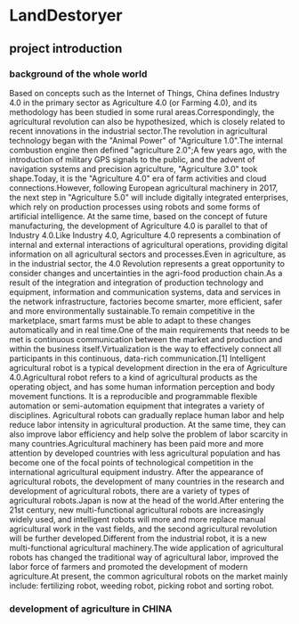 # LandDestoryer
## project introduction
### background of the whole world
Based on concepts such as the Internet of Things, China defines Industry 4.0 in the primary sector as Agriculture 4.0 (or Farming 4.0), and its methodology has been studied in some rural areas.Correspondingly, the agricultural revolution can also be hypothesized, which is closely related to recent innovations in the industrial sector.The revolution in agricultural technology began with the "Animal Power" of "Agriculture 1.0".The internal combustion engine then defined "agriculture 2.0";A few years ago, with the introduction of military GPS signals to the public, and the advent of navigation systems and precision agriculture, "Agriculture 3.0" took shape.Today, it is the "Agriculture 4.0" era of farm activities and cloud connections.However, following European agricultural machinery in 2017, the next step in "Agriculture 5.0" will include digitally integrated enterprises, which rely on production processes using robots and some forms of artificial intelligence.
At the same time, based on the concept of future manufacturing, the development of Agriculture 4.0 is parallel to that of Industry 4.0.Like Industry 4.0, Agriculture 4.0 represents a combination of internal and external interactions of agricultural operations, providing digital information on all agricultural sectors and processes.Even in agriculture, as in the industrial sector, the 4.0 Revolution represents a great opportunity to consider changes and uncertainties in the agri-food production chain.As a result of the integration and integration of production technology and equipment, information and communication systems, data and services in the network infrastructure, factories become smarter, more efficient, safer and more environmentally sustainable.To remain competitive in the marketplace, smart farms must be able to adapt to these changes automatically and in real time.One of the main requirements that needs to be met is continuous communication between the market and production and within the business itself.Virtualization is the way to effectively connect all participants in this continuous, data-rich communication.[1]
Intelligent agricultural robot is a typical development direction in the era of Agriculture 4.0.Agricultural robot refers to a kind of agricultural products as the operating object, and has some human information perception and body movement functions. It is a reproducible and programmable flexible automation or semi-automation equipment that integrates a variety of disciplines.
Agricultural robots can gradually replace human labor and help reduce labor intensity in agricultural production. At the same time, they can also improve labor efficiency and help solve the problem of labor scarcity in many countries.Agricultural machinery has been paid more and more attention by developed countries with less agricultural population and has become one of the focal points of technological competition in the international agricultural equipment industry.
After the appearance of agricultural robots, the development of many countries in the research and development of agricultural robots, there are a variety of types of agricultural robots.Japan is now at the head of the world.After entering the 21st century, new multi-functional agricultural robots are increasingly widely used, and intelligent robots will more and more replace manual agricultural work in the vast fields, and the second agricultural revolution will be further developed.Different from the industrial robot, it is a new multi-functional agricultural machinery.The wide application of agricultural robots has changed the traditional way of agricultural labor, improved the labor force of farmers and promoted the development of modern agriculture.At present, the common agricultural robots on the market mainly include: fertilizing robot, weeding robot, picking robot and sorting robot.
### development of agriculture in CHINA
